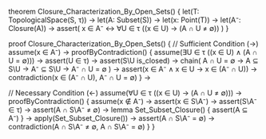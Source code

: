 theorem Closure_Characterization_By_Open_Sets() {
  let(T: TopologicalSpace(S, τ)) →
  let(A: Subset(S)) →
  let(x: Point(T)) →
  let(A⁻: Closure(A)) →
  assert(
    x ∈ A⁻ ↔ ∀U ∈ τ ((x ∈ U) → (A ∩ U ≠ ∅))
  )
}

proof Closure_Characterization_By_Open_Sets() {
  // Sufficient Condition (→)
  assume(x ∈ A⁻) →
  proofByContradiction() {
    assume(∃U ∈ τ ((x ∈ U) ∧ (A ∩ U = ∅))) →
    assert(U ∈ τ) →
    assert(S\U is_closed) →
    chain(
      A ∩ U = ∅ →
      A ⊆ S\U →
      A⁻ ⊆ S\U →
      A⁻ ∩ U = ∅
    ) →
    assert(x ∈ A⁻ ∧ x ∈ U → x ∈ (A⁻ ∩ U)) →
    contradiction(x ∈ (A⁻ ∩ U), A⁻ ∩ U = ∅)
  } →

  // Necessary Condition (←)
  assume(∀U ∈ τ ((x ∈ U) → (A ∩ U ≠ ∅))) →
  proofByContradiction() {
    assume(x ∉ A⁻) →
    assert(x ∈ S\A⁻) →
    assert(S\A⁻ ∈ τ) →
    assert(A ∩ S\A⁻ ≠ ∅) →
    lemma Set_Subset_Closure() {
      assert(A ⊆ A⁻)
    } →
    apply(Set_Subset_Closure()) →
    assert(A ∩ S\A⁻ = ∅) →
    contradiction(A ∩ S\A⁻ ≠ ∅, A ∩ S\A⁻ = ∅)
  }
}